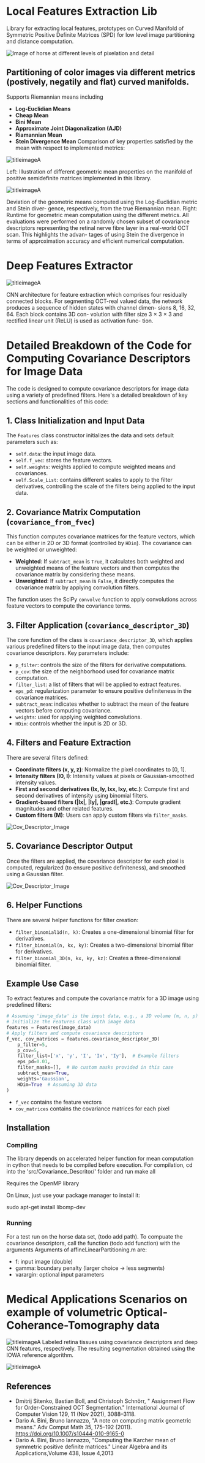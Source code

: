 # Local Features Extraction Lib
Library for extracting local features, prototypes on Curved Manifold of Symmetric Positive Definite Matrices (SPD) for low level image partitioning and distance computation. 

![Image of horse at different levels of pixelation and detail](/docs/Horse.png)

## Partitioning of color images via different metrics (postively, negatily and flat) curved manifolds. 
Supports Riemannian means including 
   - **Log-Euclidian Means**
   - **Cheap Mean**
   - **Bini Mean**
   - **Approximate Joint Diagonalization (AJD)**
   - **Riamannian Mean**
   - **Stein Divergence Mean**
   Comparison of key properties satisfied by the mean with respect to implemented metrics:

   ![titleimageA](/docs/Mean_Prop.png)
   
   Left: Illustration of different geometric mean properties on the manifold of positive semidefinite matrices implemented in this library.  

![titleimageA](/docs/Cluster_Prototypes.png)

Deviation of the geometric means computed using the Log-Euclidian metric and Stein diver-
gence, respectively, from the true Riemannian mean. Right: Runtime for geometric mean computation using
the different metrics. All evaluations were performed on a randomly chosen subset of covariance descriptors
representing the retinal nerve fibre layer in a real-world OCT scan. This highlights the advan-
tages of using Stein the divergence in terms of approximation accuracy and efficient numerical computation.


# Deep Features Extractor

![titleimageA](/docs/Deep_Features.png)

CNN architecture for feature extraction which
comprises four residually connected blocks. For segmenting OCT-real valued data, the network produces
a sequence of hidden states with channel dimen-
sions 8, 16, 32, 64. Each block contains 3D con-
volution with filter size 3 × 3 × 3 and rectified
linear unit (ReLU) is used as activation func-
tion.

  # Detailed Breakdown of the Code for Computing Covariance Descriptors for Image Data

The code is designed to compute covariance descriptors for image data using a variety of predefined filters. Here's a detailed breakdown of key sections and functionalities of this code:

## 1. Class Initialization and Input Data

The `Features` class constructor initializes the data and sets default parameters such as:

- `self.data`: the input image data.
- `self.f_vec`: stores the feature vectors.
- `self.weights`: weights applied to compute weighted means and covariances.
- `self.Scale_List`: contains different scales to apply to the filter derivatives, controlling the scale of the filters being applied to the input data.



## 2. Covariance Matrix Computation (`covariance_from_fvec`)

This function computes covariance matrices for the feature vectors, which can be either in 2D or 3D format (controlled by `HDim`). The covariance can be weighted or unweighted:

- **Weighted**: If `subtract_mean` is `True`, it calculates both weighted and unweighted means of the feature vectors and then computes the covariance matrix by considering these means.
- **Unweighted**: If `subtract_mean` is `False`, it directly computes the covariance matrix by applying convolution filters.

The function uses the SciPy `convolve` function to apply convolutions across feature vectors to compute the covariance terms.

## 3. Filter Application (`covariance_descriptor_3D`)

The core function of the class is `covariance_descriptor_3D`, which applies various predefined filters to the input image data, then computes covariance descriptors. Key parameters include:

- `p_filter`: controls the size of the filters for derivative computations.
- `p_cov`: the size of the neighborhood used for covariance matrix computation.
- `filter_list`: a list of filters that will be applied to extract features.
- `eps_pd`: regularization parameter to ensure positive definiteness in the covariance matrices.
- `subtract_mean`: indicates whether to subtract the mean of the feature vectors before computing covariance.
- `weights`: used for applying weighted convolutions.
- `HDim`: controls whether the input is 2D or 3D.

## 4. Filters and Feature Extraction

There are several filters defined:

- **Coordinate filters (x, y, z)**: Normalize the pixel coordinates to [0, 1].
- **Intensity filters (I0, I)**: Intensity values at pixels or Gaussian-smoothed intensity values.
- **First and second derivatives (Ix, Iy, Ixx, Ixy, etc.)**: Compute first and second derivatives of intensity using binomial filters.
- **Gradient-based filters (|Ix|, |Iy|, |gradI|, etc.)**: Compute gradient magnitudes and other related features.
- **Custom filters (M)**: Users can apply custom filters via `filter_masks`.



 ![Cov_Descriptor_Image](/docs/Feature-Illustration.png)

## 5. Covariance Descriptor Output

Once the filters are applied, the covariance descriptor for each pixel is computed, regularized (to ensure positive definiteness), and smoothed using a Gaussian filter.

 ![Cov_Descriptor_Image](/docs/Covariance-Descriptors-Accuracy.png)

## 6. Helper Functions

There are several helper functions for filter creation:

- `filter_binomial1d(n, k)`: Creates a one-dimensional binomial filter for derivatives.
- `filter_binomial(n, kx, ky)`: Creates a two-dimensional binomial filter for derivatives.
- `filter_binomial_3D(n, kx, ky, kz)`: Creates a three-dimensional binomial filter.

## Example Use Case

To extract features and compute the covariance matrix for a 3D image using predefined filters:

```python
# Assuming 'image_data' is the input data, e.g., a 3D volume (m, n, p)
# Initialize the Features class with image data
features = Features(image_data)
# Apply filters and compute covariance descriptors
f_vec, cov_matrices = features.covariance_descriptor_3D(
    p_filter=5, 
    p_cov=5, 
    filter_list=['x', 'y', 'I', 'Ix', 'Iy'],  # Example filters
    eps_pd=0.01, 
    filter_masks=[],  # No custom masks provided in this case
    subtract_mean=True, 
    weights='Gaussian', 
    HDim=True  # Assuming 3D data
)
```

- `f_vec` contains the feature vectors
- `cov_matrices` contains the covariance matrices for each pixel


## Installation
### Compiling
The library depends on accelerated helper function for mean computation in cython that needs to be compiled before execution. For compilation, cd into the 'src/Covariance_Descritor/' folder and run make all

Requires the OpenMP library

On Linux, just use your package manager to install it:

sudo apt-get install libomp-dev

### Running
For a test run on the horse data set, (todo add path). 
To compuate the covariance descriptors, call the function (todo add function) with the arguments
Arguments of affineLinearPartitioning.m are:
 - f: input image (double)
 - gamma: boundary penalty (larger choice -> less segments)
 - varargin: optional input parameters

# Medical Applications Scenarios on example of volumetric Optical-Coherance-Tomography data 

![titleimageA](/docs/Segment_B_Scan.png)
Labeled retina tissues using covariance descriptors
and deep CNN features, respectively. The resulting segmentation obtained using the IOWA reference algorithm.

![titleimageA](/docs/Segment_Volume.png)

## References
- Dmitrij Sitenko, Bastian Boll, and Christoph Schnörr,
    " Assignment Flow for Order-Constrained OCT Segmentation."
    International Journal of Computer Vision 129, 11 (Nov 2021), 3088–3118.
- Dario A. Bini, Bruno Iannazzo,
    "A note on computing matrix geometric means."
    Adv Comput Math 35, 175–192 (2011). https://doi.org/10.1007/s10444-010-9165-0
- Dario A. Bini, Bruno Iannazzo,
    "Computing the Karcher mean of symmetric positive definite matrices."
    Linear Algebra and its Applications,Volume 438, Issue 4,2013